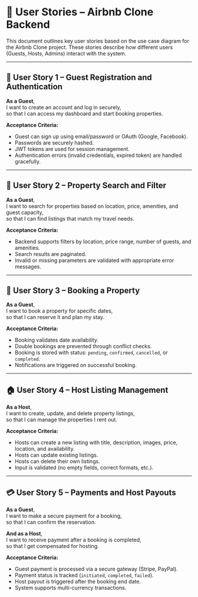 # 🧾 User Stories – Airbnb Clone Backend

This document outlines key user stories based on the use case diagram for the Airbnb Clone project. These stories describe how different users (Guests, Hosts, Admins) interact with the system.

---

## 👤 User Story 1 – Guest Registration and Authentication

**As a Guest**,  
I want to create an account and log in securely,  
so that I can access my dashboard and start booking properties.

**Acceptance Criteria:**
- Guest can sign up using email/password or OAuth (Google, Facebook).
- Passwords are securely hashed.
- JWT tokens are used for session management.
- Authentication errors (invalid credentials, expired token) are handled gracefully.

---

## 🧳 User Story 2 – Property Search and Filter

**As a Guest**,  
I want to search for properties based on location, price, amenities, and guest capacity,  
so that I can find listings that match my travel needs.

**Acceptance Criteria:**
- Backend supports filters by location, price range, number of guests, and amenities.
- Search results are paginated.
- Invalid or missing parameters are validated with appropriate error messages.

---

## 📅 User Story 3 – Booking a Property

**As a Guest**,  
I want to book a property for specific dates,  
so that I can reserve it and plan my stay.

**Acceptance Criteria:**
- Booking validates date availability.
- Double bookings are prevented through conflict checks.
- Booking is stored with status: `pending`, `confirmed`, `cancelled`, or `completed`.
- Notifications are triggered on successful booking.

---

## 🏠 User Story 4 – Host Listing Management

**As a Host**,  
I want to create, update, and delete property listings,  
so that I can manage the properties I rent out.

**Acceptance Criteria:**
- Hosts can create a new listing with title, description, images, price, location, and availability.
- Hosts can update existing listings.
- Hosts can delete their own listings.
- Input is validated (no empty fields, correct formats, etc.).

---

## 💳 User Story 5 – Payments and Host Payouts

**As a Guest**,  
I want to make a secure payment for a booking,  
so that I can confirm the reservation.

**And as a Host**,  
I want to receive payment after a booking is completed,  
so that I get compensated for hosting.

**Acceptance Criteria:**
- Guest payment is processed via a secure gateway (Stripe, PayPal).
- Payment status is tracked (`initiated`, `completed`, `failed`).
- Host payout is triggered after the booking end date.
- System supports multi-currency transactions.

